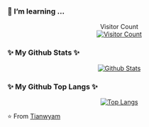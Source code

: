 ### 🌱 I’m learning ...

<div align="center"> 

Visitor Count
<br/>
[![Visitor Count](https://profile-counter.glitch.me/tianwyam/count.svg)](https://profile-counter.glitch.me/tianwyam/count.svg)

</div>

### ✨ My Github Stats ✨
<div align = "center">
  
[![Github Stats](https://github-readme-stats.vercel.app/api?username=tianwyam&hide=contribs,prs,issues&theme=radical)](https://github.com/tianwyam)

</div>


### ✨ My Github Top Langs ✨
<div align = "center">

[![Top Langs](https://github-readme-stats.vercel.app/api/top-langs/?username=tianwyam&layout=compact)](https://github.com/tianwyam)

</div>


⭐️ From [Tianwyam](https://github.com/tianwyam) 
